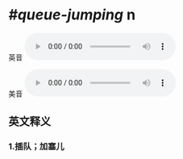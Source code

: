 # ***\#queue-jumping*** n
英音
<audio src="./media/queue-jumping1_AAC.aac" controls="controls"></audio>

美音
<audio src="./media/queue-jumping2_AAC.aac" controls="controls"></audio>



  

英文释义
---
### 1.**插队；加塞儿**  


